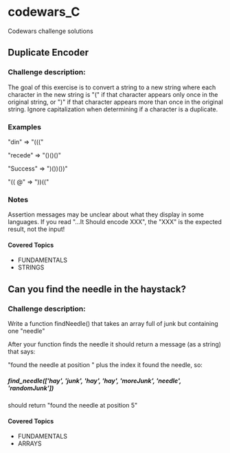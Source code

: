 # codewars_C
Codewars challenge solutions
## Duplicate Encoder
### Challenge description:

The goal of this exercise is to convert a string to a new string where each character in the new string is "(" if that character appears only once in the original string, or ")" if that character appears more than once in the original string. Ignore capitalization when determining if a character is a duplicate.

### Examples
"din"      =>  "((("

"recede"   =>  "()()()"

"Success"  =>  ")())())"

"(( @"     =>  "))((" 
### Notes

Assertion messages may be unclear about what they display in some languages. If you read "...It Should encode XXX", the "XXX" is the expected result, not the input!

#### Covered Topics
- FUNDAMENTALS
- STRINGS

## Can you find the needle in the haystack?
### Challenge description:

Write a function findNeedle() that takes an array full of junk but containing one "needle"

After your function finds the needle it should return a message (as a string) that says:

"found the needle at position " plus the index it found the needle, so:

##### find_needle(['hay', 'junk', 'hay', 'hay', 'moreJunk', 'needle', 'randomJunk'])
should return "found the needle at position 5"

#### Covered Topics
- FUNDAMENTALS
- ARRAYS

